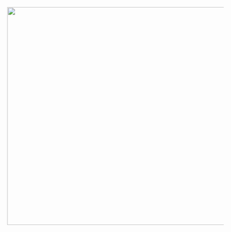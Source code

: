 <div id="header" align="center">
<a href="https://sntry.cc/helel">
  <img src="https://file.garden/Z3bN9S1OK095pmVR/IMG_5914.jpg" alt=" " width="508" height="508">
</a>
